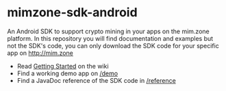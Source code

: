 # mimzone-sdk-android
An Android SDK to support crypto mining in your apps on the mim.zone platform. 
In this repository you will find documentation and examples but not the SDK's code, you can only download the SDK code for your specific app on http://mim.zone


- Read [Getting Started](https://github.com/mimzone/mimzone-sdk-android/wiki/Getting-Started) on the wiki
- Find a working demo app on [/demo](demo)
- Find a JavaDoc reference of the SDK code in [/reference](reference)
